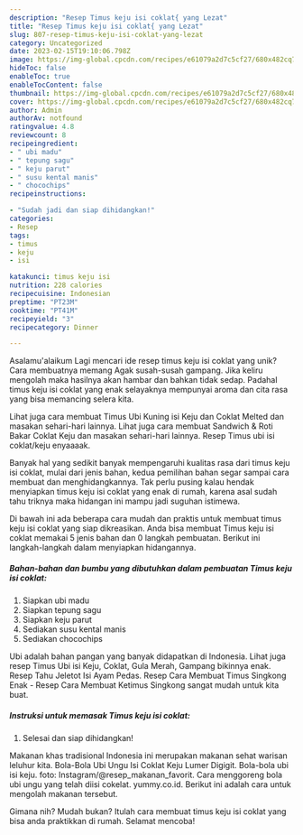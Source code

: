 ```yaml
---
description: "Resep Timus keju isi coklat{ yang Lezat"
title: "Resep Timus keju isi coklat{ yang Lezat"
slug: 807-resep-timus-keju-isi-coklat-yang-lezat
category: Uncategorized
date: 2023-02-15T19:10:06.798Z
image: https://img-global.cpcdn.com/recipes/e61079a2d7c5cf27/680x482cq70/timus-keju-isi-coklat-foto-resep-utama.jpg
hideToc: false
enableToc: true
enableTocContent: false
thumbnail: https://img-global.cpcdn.com/recipes/e61079a2d7c5cf27/680x482cq70/timus-keju-isi-coklat-foto-resep-utama.jpg
cover: https://img-global.cpcdn.com/recipes/e61079a2d7c5cf27/680x482cq70/timus-keju-isi-coklat-foto-resep-utama.jpg
author: Admin
authorAv: notfound
ratingvalue: 4.8
reviewcount: 8
recipeingredient:
- " ubi madu"
- " tepung sagu"
- " keju parut"
- " susu kental manis"
- " chocochips"
recipeinstructions:

- "Sudah jadi dan siap dihidangkan!"
categories:
- Resep
tags:
- timus
- keju
- isi

katakunci: timus keju isi 
nutrition: 228 calories
recipecuisine: Indonesian
preptime: "PT23M"
cooktime: "PT41M"
recipeyield: "3"
recipecategory: Dinner

---
```



Asalamu'alaikum Lagi mencari ide resep timus keju isi coklat yang unik? Cara membuatnya memang Agak susah-susah gampang. Jika keliru mengolah maka hasilnya akan hambar dan bahkan tidak sedap. Padahal timus keju isi coklat yang enak selayaknya mempunyai aroma dan cita rasa yang bisa memancing selera kita.


Lihat juga cara membuat Timus Ubi Kuning isi Keju dan Coklat Melted dan masakan sehari-hari lainnya. Lihat juga cara membuat Sandwich &amp; Roti Bakar Coklat Keju dan masakan sehari-hari lainnya. Resep Timus ubi isi coklat/keju enyaaaak.

Banyak hal yang sedikit banyak mempengaruhi kualitas rasa dari timus keju isi coklat, mulai dari jenis bahan, kedua pemilihan bahan segar sampai cara membuat dan menghidangkannya. Tak perlu pusing kalau hendak menyiapkan timus keju isi coklat yang enak di rumah, karena asal sudah tahu triknya maka hidangan ini mampu jadi suguhan istimewa.


Di bawah ini ada beberapa cara mudah dan praktis untuk membuat timus keju isi coklat yang siap dikreasikan. Anda bisa membuat Timus keju isi coklat memakai 5 jenis bahan dan 0 langkah pembuatan. Berikut ini langkah-langkah dalam menyiapkan hidangannya.

<!--inarticleads1-->

##### Bahan-bahan dan bumbu yang dibutuhkan dalam pembuatan Timus keju isi coklat:

1. Siapkan  ubi madu
1. Siapkan  tepung sagu
1. Siapkan  keju parut
1. Sediakan  susu kental manis
1. Sediakan  chocochips


Ubi adalah bahan pangan yang banyak didapatkan di Indonesia. Lihat juga resep Timus Ubi isi Keju, Coklat, Gula Merah, Gampang bikinnya enak. Resep Tahu Jeletot Isi Ayam Pedas. Resep Cara Membuat Timus Singkong Enak - Resep Cara Membuat Ketimus Singkong sangat mudah untuk kita buat. 

<!--inarticleads2-->

##### Instruksi untuk memasak Timus keju isi coklat:


1. Selesai dan siap dihidangkan!

Makanan khas tradisional Indonesia ini merupakan makanan sehat warisan leluhur kita. Bola-Bola Ubi Ungu Isi Coklat Keju Lumer Digigit. Bola-bola ubi isi keju. foto: Instagram/@resep_makanan_favorit. Cara menggoreng bola ubi ungu yang telah diisi cokelat. yummy.co.id. Berikut ini adalah cara untuk mengolah makanan tersebut. 

Gimana nih? Mudah bukan? Itulah cara membuat timus keju isi coklat yang bisa anda praktikkan di rumah. Selamat mencoba!
